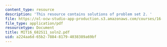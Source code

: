 ```yaml
---
content_type: resource
description: 'This resource contains solutions of problem set 2. '
file: https://ol-ocw-studio-app-production.s3.amazonaws.com/courses/16-682-technology-in-transportation-spring-2011/a224aa6d65b2788481794038389a69bf_MIT16_682S11_soln2.pdf
file_type: application/pdf
resourcetype: Document
title: MIT16_682S11_soln2.pdf
uid: a224aa6d-65b2-7884-8179-4038389a69bf
---
```

